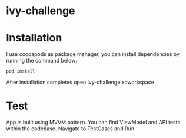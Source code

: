# ivy-challenge

# Installation
I use cocoapods as package manager, you can install dependencies by running the command below:

```pod install```

After installation completes open ivy-challenge.xcworkspace

# Test
App is built using MVVM pattern. You can find ViewModel and API tests within the codebase. 
Navigate to TestCases and Run.
